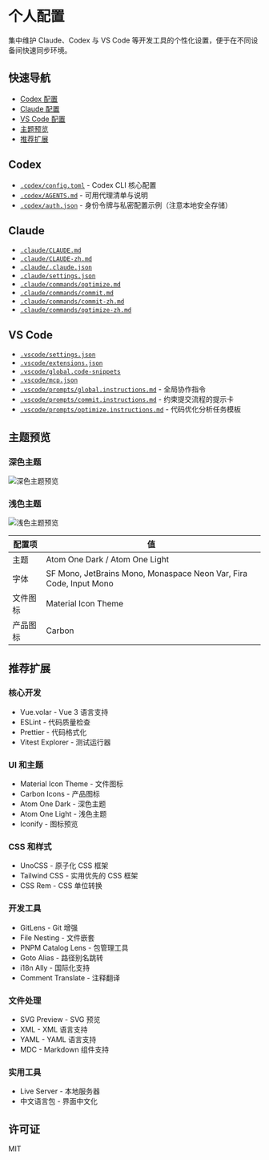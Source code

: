 # 个人配置

集中维护 Claude、Codex 与 VS Code 等开发工具的个性化设置，便于在不同设备间快速同步环境。

## 快速导航

- [Codex 配置](#codex)
- [Claude 配置](#claude)
- [VS Code 配置](#vscode)
- [主题预览](#主题预览)
- [推荐扩展](#推荐扩展)

## Codex

- [`.codex/config.toml`](./.codex/config.toml) - Codex CLI 核心配置
- [`.codex/AGENTS.md`](./.codex/AGENTS.md) - 可用代理清单与说明
- [`.codex/auth.json`](./.codex/auth.json) - 身份令牌与私密配置示例（注意本地安全存储）

## Claude

- [`.claude/CLAUDE.md`](./.claude/CLAUDE.md)
- [`.claude/CLAUDE-zh.md`](./.claude/CLAUDE-zh.md)
- [`.claude/.claude.json`](./.claude/.claude.json)
- [`.claude/settings.json`](./.claude/settings.json)
- [`.claude/commands/optimize.md`](./.claude/commands/optimize.md)
- [`.claude/commands/commit.md`](./.claude/commands/commit.md)
- [`.claude/commands/commit-zh.md`](./.claude/commands/commit-zh.md)
- [`.claude/commands/optimize-zh.md`](./.claude/commands/optimize-zh.md)

## VS Code

- [`.vscode/settings.json`](./.vscode/settings.json)
- [`.vscode/extensions.json`](./.vscode/extensions.json)
- [`.vscode/global.code-snippets`](./.vscode/global.code-snippets)
- [`.vscode/mcp.json`](./.vscode/mcp.json)
- [`.vscode/prompts/global.instructions.md`](./.vscode/prompts/global.instructions.md) - 全局协作指令
- [`.vscode/prompts/commit.instructions.md`](./.vscode/prompts/commit.instructions.md) - 约束提交流程的提示卡
- [`.vscode/prompts/optimize.instructions.md`](./.vscode/prompts/optimize.instructions.md) - 代码优化分析任务模板

## 主题预览

### 深色主题

![深色主题预览](./dark-theme.png)

### 浅色主题

![浅色主题预览](./light-theme.png)

| 配置项 | 值 |
|--------|-----|
| 主题 | Atom One Dark / Atom One Light |
| 字体 | SF Mono, JetBrains Mono, Monaspace Neon Var, Fira Code, Input Mono |
| 文件图标 | Material Icon Theme |
| 产品图标 | Carbon |

## 推荐扩展

### 核心开发

- Vue.volar - Vue 3 语言支持
- ESLint - 代码质量检查
- Prettier - 代码格式化
- Vitest Explorer - 测试运行器

### UI 和主题

- Material Icon Theme - 文件图标
- Carbon Icons - 产品图标
- Atom One Dark - 深色主题
- Atom One Light - 浅色主题
- Iconify - 图标预览

### CSS 和样式

- UnoCSS - 原子化 CSS 框架
- Tailwind CSS - 实用优先的 CSS 框架
- CSS Rem - CSS 单位转换

### 开发工具

- GitLens - Git 增强
- File Nesting - 文件嵌套
- PNPM Catalog Lens - 包管理工具
- Goto Alias - 路径别名跳转
- i18n Ally - 国际化支持
- Comment Translate - 注释翻译

### 文件处理

- SVG Preview - SVG 预览
- XML - XML 语言支持
- YAML - YAML 语言支持
- MDC - Markdown 组件支持

### 实用工具

- Live Server - 本地服务器
- 中文语言包 - 界面中文化

## 许可证

MIT
